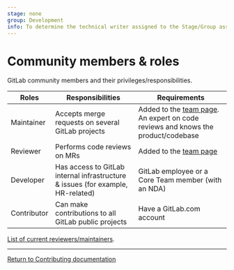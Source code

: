 ```yaml
---
stage: none
group: Development
info: To determine the technical writer assigned to the Stage/Group associated with this page, see https://about.gitlab.com/handbook/engineering/ux/technical-writing/#assignments
---
```


# Community members & roles

GitLab community members and their privileges/responsibilities.

| Roles | Responsibilities | Requirements |
|-------|------------------|--------------|
| Maintainer | Accepts merge requests on several GitLab projects | Added to the [team page](https://about.gitlab.com/company/team/). An expert on code reviews and knows the product/codebase |
| Reviewer | Performs code reviews on MRs | Added to the [team page](https://about.gitlab.com/company/team/) |
| Developer |Has access to GitLab internal infrastructure & issues (for example, HR-related) | GitLab employee or a Core Team member (with an NDA) |
| Contributor | Can make contributions to all GitLab public projects | Have a GitLab.com account |

[List of current reviewers/maintainers](https://about.gitlab.com/handbook/engineering/projects/#gitlab-ce).

---

[Return to Contributing documentation](index.md)
